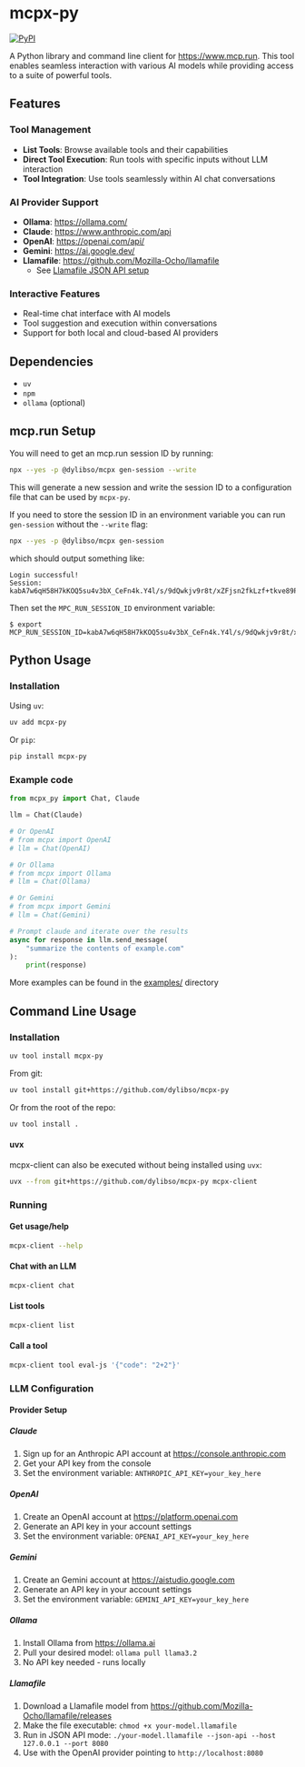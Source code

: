 # mcpx-py
[![PyPI](https://img.shields.io/pypi/v/mcpx-py)](https://pypi.org/project/mcpx-py/)


A Python library and command line client for https://www.mcp.run. This tool enables seamless interaction with various AI models while providing access to a suite of powerful tools.

## Features

### Tool Management
- **List Tools**: Browse available tools and their capabilities
- **Direct Tool Execution**: Run tools with specific inputs without LLM interaction
- **Tool Integration**: Use tools seamlessly within AI chat conversations

### AI Provider Support
- **Ollama**: https://ollama.com/
- **Claude**: https://www.anthropic.com/api
- **OpenAI**: https://openai.com/api/
- **Gemini**: https://ai.google.dev/
- **Llamafile**: https://github.com/Mozilla-Ocho/llamafile
  - See [Llamafile JSON API setup](https://github.com/Mozilla-Ocho/llamafile?tab=readme-ov-file#json-api-quickstart)

### Interactive Features
- Real-time chat interface with AI models
- Tool suggestion and execution within conversations
- Support for both local and cloud-based AI providers

## Dependencies

- `uv`
- `npm`
- `ollama` (optional)

## mcp.run Setup

You will need to get an mcp.run session ID by running:

```bash
npx --yes -p @dylibso/mcpx gen-session --write
```

This will generate a new session and write the session ID to a configuration file that can be used
by `mcpx-py`.
 
If you need to store the session ID in  an environment variable you can run `gen-session`
without the `--write` flag:

```bash
npx --yes -p @dylibso/mcpx gen-session
```

which should output something like:

```
Login successful!
Session: kabA7w6qH58H7kKOQ5su4v3bX_CeFn4k.Y4l/s/9dQwkjv9r8t/xZFjsn2fkLzf+tkve89P1vKhQ
```

Then set the `MPC_RUN_SESSION_ID` environment variable:

```
$ export MCP_RUN_SESSION_ID=kabA7w6qH58H7kKOQ5su4v3bX_CeFn4k.Y4l/s/9dQwkjv9r8t/xZFjsn2fkLzf+tkve89P1vKhQ
```

## Python Usage

### Installation

Using `uv`:

```bash
uv add mcpx-py
```

Or `pip`:

```bash
pip install mcpx-py
```

### Example code

```python
from mcpx_py import Chat, Claude

llm = Chat(Claude)

# Or OpenAI
# from mcpx import OpenAI
# llm = Chat(OpenAI)

# Or Ollama
# from mcpx import Ollama
# llm = Chat(Ollama)

# Or Gemini
# from mcpx import Gemini
# llm = Chat(Gemini)

# Prompt claude and iterate over the results
async for response in llm.send_message(
    "summarize the contents of example.com"
):
    print(response)
```

More examples can be found in the [examples/](https://github.com/dylibso/mcpx-py/tree/main/examples) directory

## Command Line Usage

### Installation

```sh
uv tool install mcpx-py
```

From git:

```sh
uv tool install git+https://github.com/dylibso/mcpx-py
```

Or from the root of the repo:

```sh
uv tool install .
```

#### uvx

mcpx-client can also be executed without being installed using `uvx`:

```sh
uvx --from git+https://github.com/dylibso/mcpx-py mcpx-client
```

### Running

#### Get usage/help

```sh
mcpx-client --help
```

#### Chat with an LLM

```sh
mcpx-client chat
```

#### List tools

```sh
mcpx-client list
```

#### Call a tool

```sh
mcpx-client tool eval-js '{"code": "2+2"}'
```

### LLM Configuration

#### Provider Setup

##### Claude
1. Sign up for an Anthropic API account at https://console.anthropic.com
2. Get your API key from the console
3. Set the environment variable: `ANTHROPIC_API_KEY=your_key_here`

##### OpenAI
1. Create an OpenAI account at https://platform.openai.com
2. Generate an API key in your account settings
3. Set the environment variable: `OPENAI_API_KEY=your_key_here`

##### Gemini
1. Create an Gemini account at https://aistudio.google.com
2. Generate an API key in your account settings
3. Set the environment variable: `GEMINI_API_KEY=your_key_here`

##### Ollama
1. Install Ollama from https://ollama.ai
2. Pull your desired model: `ollama pull llama3.2`
3. No API key needed - runs locally

##### Llamafile
1. Download a Llamafile model from https://github.com/Mozilla-Ocho/llamafile/releases
2. Make the file executable: `chmod +x your-model.llamafile`
3. Run in JSON API mode: `./your-model.llamafile --json-api --host 127.0.0.1 --port 8080`
4. Use with the OpenAI provider pointing to `http://localhost:8080`
